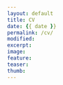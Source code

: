 ```yaml
---
layout: default
title: CV
date: {{ date }}
permalink: /cv/
modified:
excerpt:
image:
feature:
teaser:
thumb:
---
```

